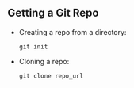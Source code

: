 ## Getting a Git Repo

-   Creating a repo from a directory:
    
        git init
-   Cloning a repo:
    
        git clone repo_url
